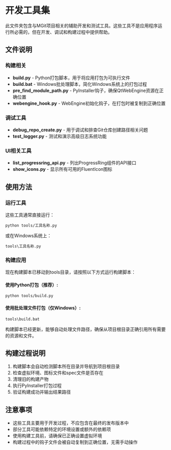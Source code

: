 # 开发工具集

此文件夹包含与MGit项目相关的辅助开发和测试工具。这些工具不是应用程序运行所必需的，但在开发、调试和构建过程中提供帮助。

## 文件说明

### 构建相关
- **build.py** - Python打包脚本，用于将应用打包为可执行文件
- **build.bat** - Windows批处理脚本，简化Windows系统上的打包过程
- **pre_find_module_path.py** - PyInstaller钩子，确保QtWebEngine资源在正确位置
- **webengine_hook.py** - WebEngine初始化钩子，在打包时被复制到正确位置

### 调试工具
- **debug_repo_create.py** - 用于调试和排查Git仓库创建路径相关问题
- **test_logger.py** - 测试和演示高级日志系统功能

### UI相关工具
- **list_progressring_api.py** - 列出ProgressRing组件的API接口
- **show_icons.py** - 显示所有可用的FluentIcon图标

## 使用方法

### 运行工具
这些工具通常直接运行：

```
python tools/工具名称.py
```

或在Windows系统上：

```
tools\工具名称.py
```

### 构建应用
现在构建脚本已移动到tools目录，请按照以下方式运行构建脚本：

#### 使用Python打包（推荐）:
```
python tools/build.py
```

#### 使用批处理文件打包（仅Windows）:
```
tools\build.bat
```

构建脚本已经更新，能够自动处理文件路径，确保从项目根目录正确引用所有需要的资源和文件。

## 构建过程说明

1. 构建脚本会自动检测脚本所在目录并导航到项目根目录
2. 检查虚拟环境、图标文件和spec文件是否存在
3. 清理旧的构建产物
4. 执行PyInstaller打包过程
5. 验证构建成功并输出结果路径

## 注意事项

- 这些工具主要用于开发过程，不应包含在最终的发布版本中
- 部分工具可能依赖特定的环境设置或额外的依赖项
- 使用构建工具前，请确保已正确设置虚拟环境
- 构建过程中的钩子文件会被自动复制到正确位置，无需手动操作 